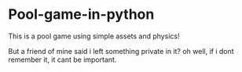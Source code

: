 # Pool-game-in-python

This is a pool game using simple assets and physics!

But a friend of mine said i left something private in it?
oh well, if i dont remember it, it cant be important.
